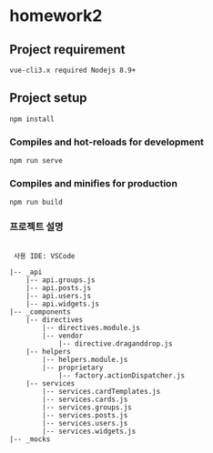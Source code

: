 # homework2

## Project requirement
```
vue-cli3.x required Nodejs 8.9+

```

## Project setup
```
npm install
```

### Compiles and hot-reloads for development
```
npm run serve
```

### Compiles and minifies for production
```
npm run build
```

### 프로젝트 설명
```
   
 사용 IDE: VSCode

|-- _api
    |-- api.groups.js
    |-- api.posts.js
    |-- api.users.js
    |-- api.widgets.js
|-- _components
    |-- directives
        |-- directives.module.js
        |-- vendor
            |-- directive.draganddrop.js
    |-- helpers
        |-- helpers.module.js
        |-- proprietary
            |-- factory.actionDispatcher.js
    |-- services
        |-- services.cardTemplates.js
        |-- services.cards.js
        |-- services.groups.js
        |-- services.posts.js
        |-- services.users.js
        |-- services.widgets.js
|-- _mocks
 
```
